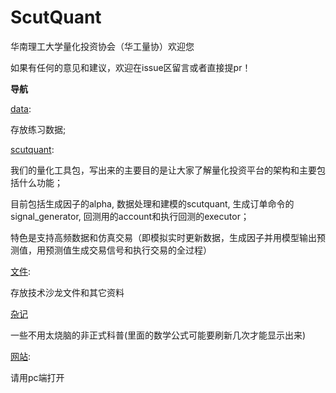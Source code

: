 # ScutQuant
华南理工大学量化投资协会（华工量协）欢迎您

如果有任何的意见和建议，欢迎在issue区留言或者直接提pr！

**导航**


[data](https://github.com/HaoningChen/ScutQuant/tree/main/data): 

存放练习数据;  

[scutquant](https://github.com/HaoningChen/ScutQuant/tree/main/scutquant):

我们的量化工具包，写出来的主要目的是让大家了解量化投资平台的架构和主要包括什么功能；

目前包括生成因子的alpha, 数据处理和建模的scutquant, 生成订单命令的signal_generator, 回测用的account和执行回测的executor；

特色是支持高频数据和仿真交易（即模拟实时更新数据，生成因子并用模型输出预测值，用预测值生成交易信号和执行交易的全过程）

[文件](https://github.com/HaoningChen/ScutQuant/tree/main/文件): 

存放技术沙龙文件和其它资料  

[杂记](https://github.com/HaoningChen/ScutQuant/tree/main/杂记)

一些不用太烧脑的非正式科普(里面的数学公式可能要刷新几次才能显示出来)

[网站](https://haoningchen.github.io/ScutQuant/): 

请用pc端打开
